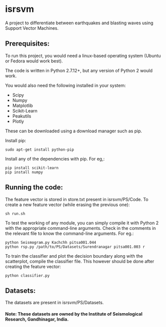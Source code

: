 # isrsvm
A project to differentiate between earthquakes and blasting waves using Support Vector Machines.

## Prerequisites:

To run this project, you would need a linux-based operating system (Ubuntu or Fedora would work best).

The code is written in Python 2.7.12+, but any version of Python 2 would work. 

You would also need the following installed in your system:
- Scipy
- Numpy
- Matplotlib
- Scikit-Learn
- Peakutils
- Plotly

These can be downloaded using a download manager such as pip. 

Install pip:
```
sudo apt-get install python-pip
```
Install any of the dependencies with pip. For eg,:
```
pip install scikit-learn
pip install numpy
```

## Running the code:

The feature vector is stored in store.txt present in isrsvm/PS/Code.
To create a new feature vector (while erasing the previous one):
```
sh run.sh
```
To test the working of any module, you can simply compile it with Python 2 with the appropriate command-line arguments.
Check in the comments in the relevant file to know the command-line arguments. For eg.:
```
python Seismogram.py Kachchh pitsa001.044
python rsp.py /path/to/PS/Datasets/Surendranagar pitsa001.003 r
```
To train the classifier and plot the decision boundary along with the scatterplot, compile the classifier file.
This however should be done after creating the feature vector:
```
python classifier.py
```

## Datasets:

The datasets are present in isrsvm/PS/Datasets.

#### Note: These datasets are owned by the Institute of Seismological Research, Gandhinagar, India.


